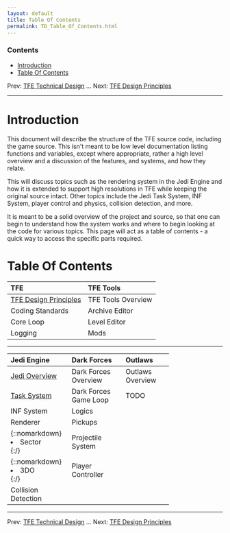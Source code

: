 ```yaml
---
layout: default
title: Table Of Contents
permalink: TD_Table_Of_Contents.html
---
```

<style> table { width: 25%; } </style>

### Contents
* [Introduction](#introduction)
* [Table Of Contents](#table-of-contents)

Prev: [TFE Technical Design](TFE_Technical_Design.md) ... Next: [TFE Design Principles](TFE_Design_Principles.md)

---
# Introduction
This document will describe the structure of the TFE source code, including the game source. This isn't meant to be low level documentation listing functions and variables, except where appropriate, rather a high level overview and a discussion of the features, and systems, and how they relate.

This will discuss topics such as the rendering system in the Jedi Engine and how it is extended to support high resolutions in TFE while keeping the original source intact. Other topics include the Jedi Task System, INF System, player control and physics, collision detection, and more.

It is meant to be a solid overview of the project and source, so that one can begin to understand how the system works and where to begin looking at the code for various topics. This page will act as a table of contents - a quick way to access the specific parts required.

# Table Of Contents
<style> table { width: 75%; } </style>

| TFE | TFE Tools |
|:---------------|:---------|
| [TFE Design Principles](TFE_Design_Principles.md)   | TFE Tools Overview |
|  Coding Standards   | Archive Editor |
|  Core Loop   |  Level Editor |
| Logging    |  Mods |

---

| Jedi Engine | Dark Forces | Outlaws |
|:---------|:---------|:---------|
| [Jedi Overview](TD_Jedi_Overview.md) | Dark Forces Overview | Outlaws Overview |
| [Task System](TD_Task_System.md)  | Dark Forces Game Loop | TODO |
|  INF System |  Logics | |
|  Renderer  |  Pickups | |
|  {::nomarkdown}<li>Sector</li>{:/} | Projectile System | |
|  {::nomarkdown}<li>3DO</li>{:/} |  Player Controller | |
| Collision Detection | | |

---
Prev: [TFE Technical Design](TFE_Technical_Design.md) ... Next: [TFE Design Principles](TFE_Design_Principles.md)
